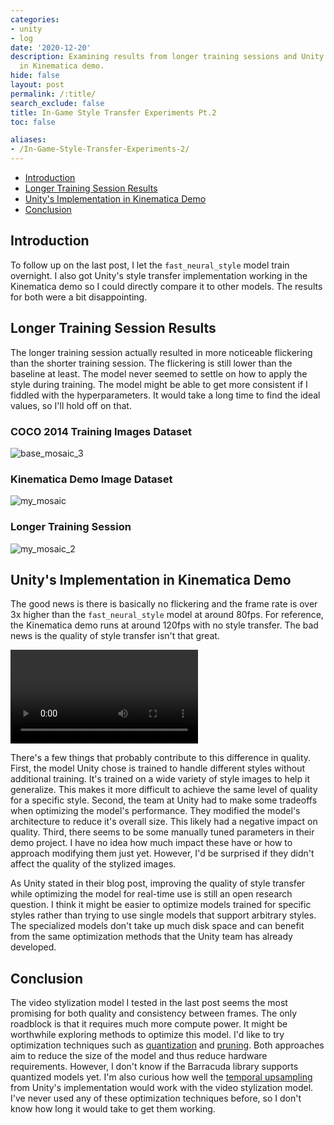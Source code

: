 ```yaml
---
categories:
- unity
- log
date: '2020-12-20'
description: Examining results from longer training sessions and Unity's implementation
  in Kinematica demo.
hide: false
layout: post
permalink: /:title/
search_exclude: false
title: In-Game Style Transfer Experiments Pt.2
toc: false

aliases:
- /In-Game-Style-Transfer-Experiments-2/
---
```


* [Introduction](#introduction)
* [Longer Training Session Results](#longer-training-session-results)
* [Unity's Implementation in Kinematica Demo](#unitys-implementation-in-kinematica-demo)
* [Conclusion](#conclusion)

## Introduction

To follow up on the last post, I let the `fast_neural_style` model train overnight. I also got Unity's style transfer implementation working in the Kinematica demo so I could directly compare it to other models. The results for both were a bit disappointing.

## Longer Training Session Results

The longer training session actually resulted in more noticeable flickering than the shorter training session. The flickering is still lower than the baseline at least. The model never seemed to settle on how to apply the style during training. The model might be able to get more consistent if I fiddled with the hyperparameters. It would take a long time to find the ideal values, so I'll hold off on that.

### COCO 2014 Training Images Dataset

![base_mosaic_3](./images/base_mosaic_3.gif)

### Kinematica Demo Image Dataset

![my_mosaic](./images/my_mosaic.gif)

### Longer Training Session

![my_mosaic_2](./images/my_mosaic_2.gif)



## Unity's Implementation in Kinematica Demo

The good news is there is basically no flickering and the frame rate is over 3x higher than the `fast_neural_style` model at around 80fps. For reference, the Kinematica demo runs at around 120fps with no style transfer. The bad news is the quality of style transfer isn't that great.

![](./videos/unity_style_kinematica_4.mp4)

There's a few things that probably contribute to this difference in quality. First, the model Unity chose is trained to handle different styles without additional training. It's trained on a wide variety of style images to help it generalize. This makes it more difficult to achieve the same level of quality for a specific style. Second, the team at Unity had to make some tradeoffs when optimizing the model's performance. They modified the model's architecture to reduce it's overall size. This likely had a negative impact on quality. Third, there seems to be some manually tuned parameters in their demo project. I have no idea how much impact these have or how to approach modifying them just yet. However, I'd be surprised if they didn't affect the quality of the stylized images.

As Unity stated in their blog post, improving the quality of style transfer while optimizing the model for real-time use is still an open research question. I think it might be easier to optimize models trained for specific styles rather than trying to use single models that support arbitrary styles. The specialized models don't take up much disk space and can benefit from the same optimization methods that the Unity team has already developed. 

## Conclusion

The video stylization model I tested in the last post seems the most promising for both quality and consistency between frames. The only roadblock is that it requires much more compute power. It might be worthwhile exploring methods to optimize this model. I'd like to try optimization techniques such as [quantization](https://pytorch.org/blog/introduction-to-quantization-on-pytorch/) and [pruning](https://pytorch.org/tutorials/intermediate/pruning_tutorial.html). Both approaches aim to reduce the size of the model and thus reduce hardware requirements. However, I don't know if the Barracuda library supports quantized models yet. I'm also curious how well the [temporal upsampling](https://blogs.unity3d.com/2020/11/25/real-time-style-transfer-in-unity-using-deep-neural-networks/) from Unity's implementation would work with the video stylization model. I've never used any of these optimization techniques before, so I don't know how long it would take to get them working.



<!-- Cloudflare Web Analytics --><script defer src='https://static.cloudflareinsights.com/beacon.min.js' data-cf-beacon='{"token": "56b8d2f624604c4891327b3c0d9f6703"}'></script><!-- End Cloudflare Web Analytics -->